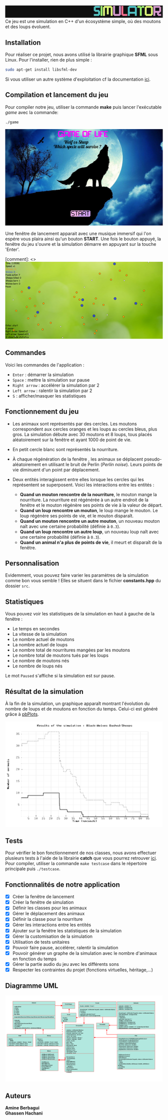 ![Title game](img/titlegame.gif)
<br/> Ce jeu est une simulation en C++ d'un écosystème simple, où des moutons et des loups évoluent.


## Installation

Pour réaliser ce projet, nous avons utilisé la librairie graphique **SFML** sous Linux.
Pour l'installer, rien de plus simple :
```bash
sudo apt-get install libsfml-dev
```
Si vous utiliser un autre système d'exploitation cf la documentation [ici](https://www.sfml-dev.org/tutorials/2.5/index-fr.php).

## Compilation et lancement du jeu
Pour compiler notre jeu, utiliser la commande **make** puis lancer l'exécutable *game* avec la commande:
```bash
./game
```
![Game Of Life](img/screen1.png)

Une fenêtre de lancement apparait avec une musique immersif qui l'on espére vous plaira ainsi qu'un bouton **START**. Une fois le bouton appuyé, la fenêtre du jeu s'ouvre et la simulation démarre en appuyant sur la touche 'Enter'.


[comment]: <> ![Game Of Life](img/simu.png)

## Commandes

Voici les commandes de l'application :

- `Enter` : démarrer la simulation
- `Space` : mettre la simulation sur pause
- `Right arrow` : accélérer la simulation par 2
- `Left arrow` : ralentir la simulation par 2
- `S` : afficher/masquer les statistiques

## Fonctionnement du jeu
- Les animaux sont représentés par des cercles. Les moutons correspondent aux cercles oranges et les loups au cercles bleus, plus gros. La simulation débute avec 30 moutons et 8 loups, tous placés aléatoirement sur la fenêtre et ayant 1000 de point de vie.

- En petit cercle blanc sont représentés la nourriture.

- À chaque régénération de la fenêtre , les animaux se déplacent pseudo-aléatoirement en utilisant le bruit de Perlin (*Perlin noise*). Leurs points de vie diminuent d'un point par déplacement.

- Deux entités interagissent entre elles lorsque les cercles qui les représentent se superposent. Voici les interactions entre les entités :

    * **Quand un mouton rencontre de la nourriture**, le mouton mange la nourriture. La nourriture est régénérée à un autre endroit de la fenêtre et le mouton régénère ses points de vie à la valeur de départ.
    * **Quand un loup rencontre un mouton**, le loup mange le mouton. Le loup régénère ses points de vie, et le mouton disparaît.
    * **Quand un mouton rencontre un autre mouton**, un nouveau mouton naît avec une certaine probabilité (définie à `0.3`).
    * **Quand un loup rencontre un autre loup**, un nouveau loup naît avec une certaine probabilité (définie à `0.3`).
    * **Quand un animal n'a plus de points de vie**, il meurt et disparaît de la fenêtre.

## Personnalisation
Evidemment, vous pouvez faire varier les paramètres de la simulation comme bon vous semble ! Elles se situent dans le fichier **constants.hpp** du dossier `src`.

## Statistiques
Vous pouvez voir les statistiques de la simulation en haut à gauche de la fenêtre :

- Le temps en secondes
- La vitesse de la simulation
- Le nombre actuel de moutons
- La nombre actuel de loups
- Le nombre total de nourritures mangées par les moutons
- Le nombre total de moutons tués par les loups
- Le nombre de moutons nés
- Le nombre de loups nés

Le mot `Paused` s'affiche si la simulation est sur pause.

## Résultat de la simulation

À la fin de la simulation, un graphique apparaît montrant l'évolution du nombre de loups et de moutons en fonction du temps.
Celui-ci est généré grâce à [pbPlots](https://github.com/InductiveComputerScience/pbPlots).

![Graph](img/results.png)

## Tests
Pour vérifier le bon fonctionnement de nos classes, nous avons effectuer plusieurs tests à l'aide de la librairie **catch** que vous pourrez retrouver [ici](https://github.com/Amine695/Game-of-Life-/blob/main/tests/Testcase.cpp).
Pour compiler, utiliser la commande `make testcase` dans le répertoire principale puis `./testcase`.

## Fonctionnalités de notre application
- [x] Créer la fenêtre de lancement
- [x] Créer la fenêtre de simulation
- [x] Définir les classes pour les animaux
- [x] Gérer le déplacement des animaux
- [x] Définir la classe pour la nourriture
- [x] Gérer les interactions entre les entités
- [x] Ajouter sur la fenêtre les statistiques de la simulation
- [x] Gérer la customisation de la simulation
- [x] Utilisation de tests unitaires
- [x] Pouvoir faire pause, accélérer, ralentir la simulation
- [x] Pouvoir générer un graphe de la simulation avec le nombre d'animaux en fonction du temps
- [x] Gérer la partie audio du jeu avec les différents sons
- [x] Respecter les contraintes du projet (fonctions virtuelles, héritage,...)

## Diagramme UML
![UML](UML/UML.png)


## Auteurs
**Amine Berbagui** <br/>
**Ghassen Hachani**
